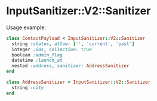 # InputSanitizer::V2::Sanitizer

Usage example:

```ruby
class ContactPayload < InputSanitizer::V2::Sanitizer
  string :status, allow: ['', 'current', 'past']
  integer :ids, collection: true
  boolean :admin_flag
  datetime :launch_at
  nested :address, sanitizer: AddressSanitizer
end

class AddressSanitizer < InputSanitizer::V2::Sanitizer
  string :city
end
```
